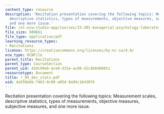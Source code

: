 ```yaml
---
content_type: resource
description: 'Recitation presentation covering the following topics: Measurement scales,
  descriptive statistics, types of measurements, objective measures, subjective measures,
  and one more issue.'
file: /ol-ocw-studio-app/courses/15-301-managerial-psychology-laboratory-fall-2004/da550ebb74630c00a05d0a94c16430f6_r_05_des_stats.pdf
file_size: 989661
file_type: application/pdf
learning_resource_types:
- Recitations
license: https://creativecommons.org/licenses/by-nc-sa/4.0/
ocw_type: OCWFile
parent_title: Recitations
parent_type: CourseSection
parent_uid: 43dc99eb-ace8-d15a-ac08-42c4b0488851
resourcetype: Document
title: r_05_des_stats.pdf
uid: da550ebb-7463-0c00-a05d-0a94c16430f6
---
```

Recitation presentation covering the following topics: Measurement scales, descriptive statistics, types of measurements, objective measures, subjective measures, and one more issue.